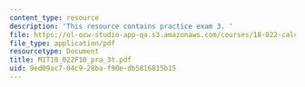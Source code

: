 ```yaml
---
content_type: resource
description: 'This resource contains practice exam 3. '
file: https://ol-ocw-studio-app-qa.s3.amazonaws.com/courses/18-022-calculus-of-several-variables-fall-2010/9ed09ac704c928baf90edb5816815b15_MIT18_022F10_pra_3t.pdf
file_type: application/pdf
resourcetype: Document
title: MIT18_022F10_pra_3t.pdf
uid: 9ed09ac7-04c9-28ba-f90e-db5816815b15
---
```


